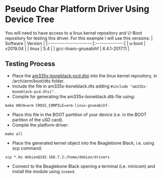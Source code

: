 # Pseudo Char Platform Driver Using Device Tree

You will need to have access to a linux kernel repository and U-Boot repository for testing this driver. For this example I will use this versions:
| Software               | Version        |
|:----------------------:|:--------------:|
| u-boot                 | v2019.04       |
| linux                  | 5.4            |
| gcc-linaro-gnueabihf   | 6.4.1-2017.11  |

## Testing Process
- Place the [am335x-boneblack-pcd.dtsi](am335x-boneblack-pcd.dtsi) into the linux kernel repository, in /arch/arm/boot/dts folder.
- Include the file in am335x-boneblack.dts adding ```#include "am335x-boneblack-pcd.dtsi"```.
- Compile for generating the am335x-boneblack.dtb file using:
```console
make ARCH=arm CROSS_COMPILE=arm-linux-gnueabihf-
```
- Place this file in the BOOT partition of your device (i.e. in the BOOT partiton of the uSD card).
- Compile the platform driver:
```console
make all
```
- Place the generated kernel object into the Beaglebone Black, i.e. using scp command:
```console
scp *.ko debian@192.168.7.2:/home/debian/drivers
```
- Connect to the Beaglebone Black opening a terminal (i.e. minicom) and install the module using ```ìnsmod```.
